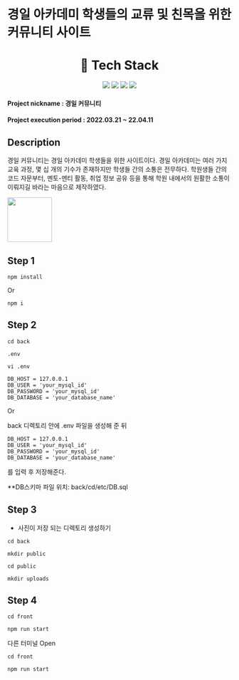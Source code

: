   # 경일 아카데미 학생들의 교류 및 친목을 위한 커뮤니티 사이트
  
<div align=center>
  <h1>
    🔨 Tech Stack
  </h1>
  <img src="https://img.shields.io/badge/html-E34F26?style=for-the-badge&logo=html5&logoColor=white">
  <img src="https://img.shields.io/badge/css-1572B6?style=for-the-badge&logo=css3&logoColor=white">
  <img src="https://img.shields.io/badge/javascript-F7DF1E?style=for-the-badge&logo=javascript&logoColor=black">
  <img src="https://img.shields.io/badge/Node.js-339933?style=for-the-badge&logo=node.js&logoColor=black">
  
</div>

#### Project nickname : 경일 커뮤니티
#### Project execution period : 2022.03.21 ~ 22.04.11

## Description

경일 커뮤니티는 경일 아카데미 학생들을 위한 사이트이다. 경일 아카데미는 여러 가지 교육 과정, 몇 십 개의 기수가 존재하지만 학생들 간의 소통은 전무하다. 학원생들 간의 코드 자문부터, 멘토-멘티 활동, 취업 정보 공유 등을 통해 학원 내에서의 원활한 소통이 이뤄지길 바라는 마음으로 제작하였다.


<img width="100" src="https://user-images.githubusercontent.com/99451642/194722803-d8b3a86e-3651-4097-b49e-f377b5338c51.png"/>

## Step 1

```
npm install
```

Or

```
npm i
```

## Step 2 

```
cd back
```

```
.env
```

```
vi .env
```

```
DB_HOST = 127.0.0.1
DB_USER = 'your_mysql_id'
DB_PASSWORD = 'your_mysql_id'
DB_DATABASE = 'your_database_name'

```

Or

back 디렉토리 안에 .env 파일을 생성해 준 뒤

```
DB_HOST = 127.0.0.1
DB_USER = 'your_mysql_id'
DB_PASSWORD = 'your_mysql_id'
DB_DATABASE = 'your_database_name'

```
를 입력 후 저장해준다.


**DB스키마 파일 위치: back/cd/etc/DB.sql

## Step 3

- 사진이 저장 되는 디렉토리 생성하기

```
cd back
```

```
mkdir public
```

```
cd public
```

```
mkdir uploads
```

## Step 4

```
cd front
```

```
npm run start
```

다른 터미널 Open

```
cd front
```

```
npm run start
```
